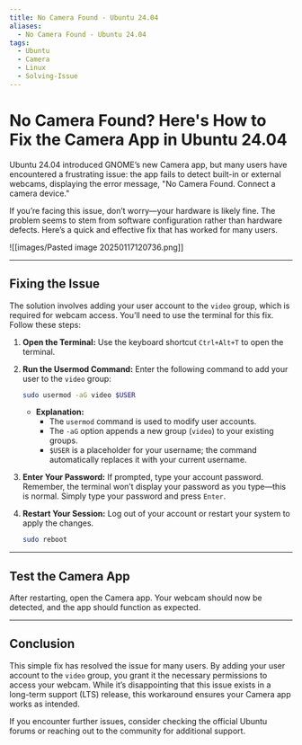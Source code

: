 ```yaml
---
title: No Camera Found - Ubuntu 24.04
aliases:
  - No Camera Found - Ubuntu 24.04
tags:
  - Ubuntu
  - Camera
  - Linux
  - Solving-Issue
---
```


# No Camera Found? Here's How to Fix the Camera App in Ubuntu 24.04

Ubuntu 24.04 introduced GNOME’s new Camera app, but many users have encountered a frustrating issue: the app fails to detect built-in or external webcams, displaying the error message, "No Camera Found. Connect a camera device."

If you’re facing this issue, don’t worry—your hardware is likely fine. The problem seems to stem from software configuration rather than hardware defects. Here’s a quick and effective fix that has worked for many users.

![[images/Pasted image 20250117120736.png]]

---

## Fixing the Issue

The solution involves adding your user account to the `video` group, which is required for webcam access. You’ll need to use the terminal for this fix. Follow these steps:

1. **Open the Terminal:** Use the keyboard shortcut `Ctrl+Alt+T` to open the terminal.
    
2. **Run the Usermod Command:** Enter the following command to add your user to the `video` group:
    
    ```bash
    sudo usermod -aG video $USER
    ```
    
    - **Explanation:**
        - The `usermod` command is used to modify user accounts.
        - The `-aG` option appends a new group (`video`) to your existing groups.
        - `$USER` is a placeholder for your username; the command automatically replaces it with your current username.
3. **Enter Your Password:** If prompted, type your account password. Remember, the terminal won’t display your password as you type—this is normal. Simply type your password and press `Enter`.
    
4. **Restart Your Session:** Log out of your account or restart your system to apply the changes.
    
    ```bash
    sudo reboot
    ```
    

---

## Test the Camera App

After restarting, open the Camera app. Your webcam should now be detected, and the app should function as expected.

---

## Conclusion

This simple fix has resolved the issue for many users. By adding your user account to the `video` group, you grant it the necessary permissions to access your webcam. While it’s disappointing that this issue exists in a long-term support (LTS) release, this workaround ensures your Camera app works as intended.

If you encounter further issues, consider checking the official Ubuntu forums or reaching out to the community for additional support.
